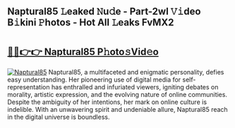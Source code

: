 ## Naptural85 𝙻eaked 𝙽u𝚍e - Part-2wl 𝚅𝚒deo B𝚒kini 𝙿hotos - Hot All 𝙻eaks FvMX2

# <h2><a href="http://ld1a5t3.urlbe.top/?page=Naptural85">🔗🔗👉👉 Naptural85 P𝚑oto𝚜Vid𝚎o</a></h2>

[![Naptural85](https://i.imgur.com/eBuTRDB.gif)](http://ld1a5t3.urlbe.top/?page=Naptural85)
Naptural85, a multifaceted and enigmatic personality, defies easy understanding. Her pioneering use of digital media for self-representation has enthralled and infuriated viewers, igniting debates on morality, artistic expression, and the evolving nature of online communities. Despite the ambiguity of her intentions, her mark on online culture is indelible. With an unwavering spirit and undeniable allure, Naptural85 reach in the digital universe is boundless.
